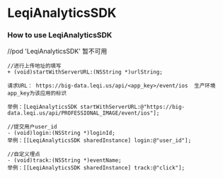 # LeqiAnalyticsSDK

### How to use LeqiAnalyticsSDK
   //pod 'LeqiAnalyticsSDK'  暂不可用

   ```
   //进行上传地址的填写
   + (void)startWithServerURL:(NSString *)urlString;    
   
   请求URL： https://big-data.leqi.us/api/<app_key>/event/ios  生产环境
   app_key为该应用的标识
   
   举例：[LeqiAnalyticsSDK startWithServerURL:@"https://big-data.leqi.us/api/PROFESSIONAL_IMAGE/event/ios"];
   ```
   
   ```
   //提交用户user_id
   - (void)login:(NSString *)loginId;      
   举例：[[LeqiAnalyticsSDK sharedInstance] login:@"user_id"];
   ```
   
   ```
   //自定义埋点
   - (void)track:(NSString *)eventName;    
   举例：[[LeqiAnalyticsSDK sharedInstance] track:@"click"];
   ```
